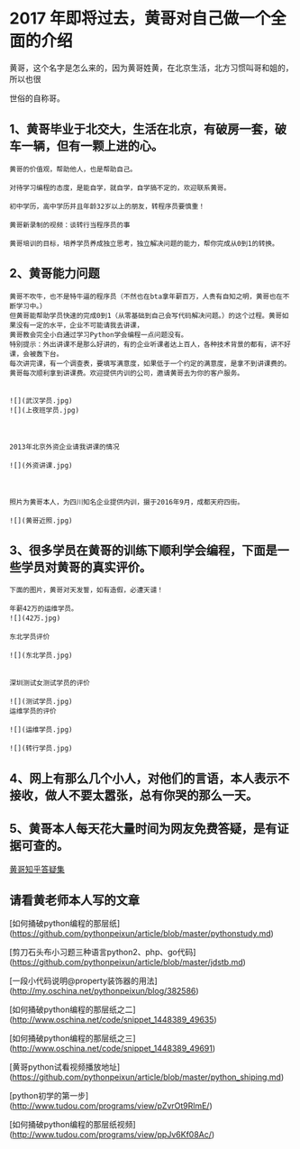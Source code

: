 # 2017 年即将过去，黄哥对自己做一个全面的介绍    

黄哥，这个名字是怎么来的，因为黄哥姓黄，在北京生活，北方习惯叫哥和姐的，所以也很

世俗的自称哥。

## 1、黄哥毕业于北交大，生活在北京，有破房一套，破车一辆，但有一颗上进的心。

	黄哥的价值观，帮助他人，也是帮助自己。

	对待学习编程的态度，是能自学，就自学，自学搞不定的，欢迎联系黄哥。

	初中学历，高中学历并且年龄32岁以上的朋友，转程序员要慎重！

	黄哥新录制的视频：谈转行当程序员的事

	黄哥培训的目标，培养学员养成独立思考，独立解决问题的能力，帮你完成从0到1的转换。



## 2、黄哥能力问题

	黄哥不吹牛，也不是特牛逼的程序员（不然也在bta拿年薪百万，人贵有自知之明，黄哥也在不断学习中。）
	但黄哥能帮助学员快速的完成0到1（从零基础到自己会写代码解决问题。）的这个过程。黄哥如果没有一定的水平，企业不可能请我去讲课，
	黄哥教会完全小白通过学习Python学会编程一点问题没有。
	特别提示：外出讲课不是那么好讲的，有的企业听课者达上百人，各种技术背景的都有，讲不好课，会被轰下台。
	每次讲完课，有一个调查表，要填写满意度，如果低于一个约定的满意度，是拿不到讲课费的。
	黄哥每次顺利拿到讲课费。欢迎提供内训的公司，邀请黄哥去为你的客户服务。


	![](武汉学员.jpg)
	![](上夜班学员.jpg)



	2013年北京外资企业请我讲课的情况

	![](外资讲课.jpg)



	照片为黄哥本人，为四川知名企业提供内训，摄于2016年9月，成都天府四街。

    ![](黄哥近照.jpg)

    
## 3、很多学员在黄哥的训练下顺利学会编程，下面是一些学员对黄哥的真实评价。

	下面的图片，黄哥对天发誓，如有造假，必遭天谴！

	年薪42万的运维学员。
    ![](42万.jpg)

	东北学员评价

    ![](东北学员.jpg)


	深圳测试女测试学员的评价

	![](测试学员.jpg)
	运维学员的评价

	![](运维学员.jpg)

	![](转行学员.jpg)


## 4、网上有那么几个小人，对他们的言语，本人表示不接收，做人不要太嚣张，总有你哭的那么一天。



## 5、黄哥本人每天花大量时间为网友免费答疑，是有证据可查的。

[黄哥知乎答疑集](https://www.zhihu.com/people/pythonpeixun/answers)


## 请看黄老师本人写的文章  


[如何捅破python编程的那层纸]
(https://github.com/pythonpeixun/article/blob/master/pythonstudy.md)

[剪刀石头布小习题三种语言python2、php、go代码]
(https://github.com/pythonpeixun/article/blob/master/jdstb.md)  

[一段小代码说明@property装饰器的用法]
(http://my.oschina.net/pythonpeixun/blog/382586)


[如何捅破python编程的那层纸之二]
(http://www.oschina.net/code/snippet_1448389_49635)

[如何捅破python编程的那层纸之三]
(http://www.oschina.net/code/snippet_1448389_49691)


[黄哥python试看视频播放地址]
(https://github.com/pythonpeixun/article/blob/master/python_shiping.md)  

[python初学的第一步]
(http://www.tudou.com/programs/view/pZvrOt9RlmE/)

[如何捅破python编程的那层纸视频]
(http://www.tudou.com/programs/view/ppJv6Kf08Ac/)
